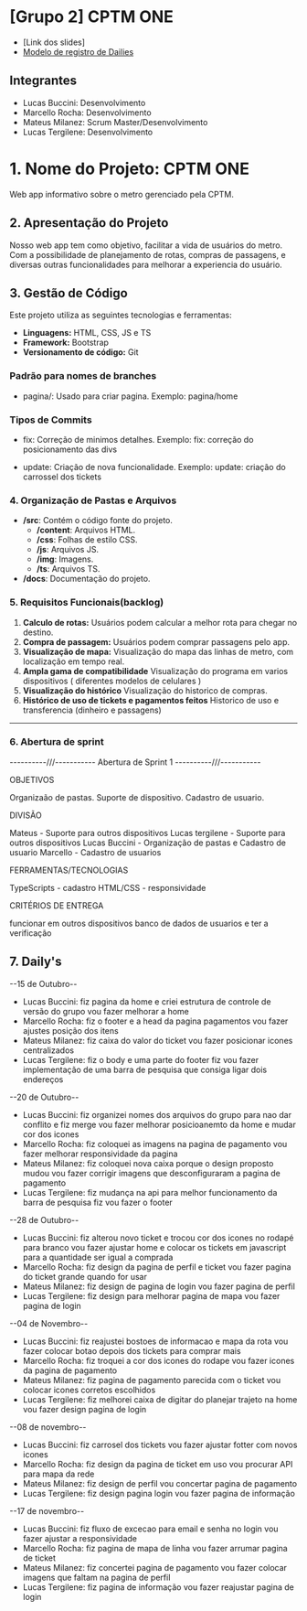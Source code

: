 # [Grupo 2] CPTM ONE

- [Link dos slides]
- [Modelo de registro de Dailies](https://docs.google.com/document/d/1sg9-XnS0XWlmYKIeP0JerL6xg7LS9sgfdZZyv98aP5c/edit?usp=sharing)

## Integrantes

- Lucas Buccini: Desenvolvimento
- Marcello Rocha: Desenvolvimento
- Mateus Milanez: Scrum Master/Desenvolvimento
- Lucas Tergilene: Desenvolvimento

# 1. Nome do Projeto: CPTM ONE

Web app informativo sobre o metro gerenciado pela CPTM.

## 2. Apresentação do Projeto

Nosso web app tem como objetivo, facilitar a vida de usuários do metro. Com a possibilidade de planejamento de rotas, compras de passagens, e diversas outras funcionalidades para melhorar a experiencia do usuário.

## 3. Gestão de Código

Este projeto utiliza as seguintes tecnologias e ferramentas:

- **Linguagens:** HTML, CSS, JS e TS
- **Framework:** Bootstrap
- **Versionamento de código:** Git

### Padrão para nomes de branches

- pagina/: Usado para criar pagina.
Exemplo: pagina/home



### Tipos de Commits


- fix: Correção de minimos detalhes.
Exemplo: fix: correção do posicionamento das divs

- update: Criação de nova funcionalidade.
Exemplo: update: criação do carrossel dos tickets

### 4. Organização de Pastas e Arquivos

- **/src**: Contém o código fonte do projeto.
  - **/content**: Arquivos HTML.
  - **/css**: Folhas de estilo CSS.
  - **/js**: Arquivos JS.
  - **/img**: Imagens.
  - **/ts**: Arquivos TS.
- **/docs**: Documentação do projeto.


### 5. Requisitos Funcionais(backlog)

1. **Calculo de rotas:** Usuários podem calcular a melhor rota para chegar no destino.
2. **Compra de passagem:** Usuários podem comprar passagens pelo app.
3. **Visualização de mapa:** Visualização do mapa das linhas de metro, com localização em tempo real.
4. **Ampla gama de compatibilidade** Visualização do programa em varios dispositivos ( diferentes modelos de celulares )
5. **Visualização do histórico** Visualização do historico de compras.
6. **Histórico de uso de tickets e pagamentos feitos** Historico de uso e transferencia (dinheiro e passagens)
---
### 6. Abertura de sprint
----------///-----------
Abertura de Sprint 1
----------///-----------


OBJETIVOS

Organizaão de pastas.
Suporte de dispositivo.
Cadastro de usuario.

DIVISÃO 

Mateus - Suporte para outros dispositivos
Lucas tergilene - Suporte para outros dispositivos
Lucas Buccini - Organização de pastas e Cadastro de usuario
Marcello - Cadastro de usuarios

FERRAMENTAS/TECNOLOGIAS

TypeScripts - cadastro
HTML/CSS - responsividade


CRITÉRIOS DE ENTREGA

funcionar em outros dispositivos
banco de dados de usuarios e ter a verificação




## 7. Daily's
--15 de Outubro--
- Lucas Buccini:
fiz pagina da home e criei estrutura de controle de versão do grupo
vou fazer melhorar a home
- Marcello Rocha:
fiz o footer e a head da pagina pagamentos
vou fazer ajustes posição dos itens
- Mateus Milanez:
fiz caixa do valor do ticket
vou fazer posicionar icones centralizados
- Lucas Tergilene:
fiz o body e uma parte do footer
fiz vou fazer implementação de uma barra de pesquisa que consiga ligar dois endereços 

--20 de Outubro--
- Lucas Buccini:
fiz organizei nomes dos arquivos do grupo para nao dar conflito e fiz merge 
vou fazer melhorar posicioanemto da home e mudar cor dos icones
- Marcello Rocha:
fiz coloquei as imagens na pagina de pagamento
vou fazer melhorar responsividade da pagina
- Mateus Milanez: 
fiz coloquei nova caixa porque o design proposto mudou
vou fazer corrigir imagens que desconfiguraram a pagina de pagamento
- Lucas Tergilene:
fiz mudança na api para melhor funcionamento da barra de pesquisa
fiz vou fazer o footer

--28 de Outubro--
- Lucas Buccini:
fiz alterou novo ticket e trocou cor dos icones no rodapé para branco
vou fazer ajustar home e colocar os tickets em javascript para a quantidade ser igual a comprada
- Marcello Rocha:
fiz design da pagina de perfil e ticket
vou fazer pagina do ticket grande quando for usar
- Mateus Milanez: 
fiz design de pagina de login
vou fazer pagina de perfil
- Lucas Tergilene:
fiz design para melhorar pagina de mapa
vou fazer pagina de login

--04 de Novembro--
- Lucas Buccini:
fiz reajustei bostoes de informacao e mapa da rota
vou fazer colocar botao depois dos tickets para comprar mais 
- Marcello Rocha:
fiz troquei a cor dos icones do rodape
vou fazer icones da pagina de pagamento
- Mateus Milanez: 
fiz pagina de pagamento parecida com o ticket 
vou colocar icones corretos escolhidos
- Lucas Tergilene:
fiz melhorei caixa de digitar do planejar trajeto na home
vou fazer design pagina de login

--08 de novembro--
- Lucas Buccini:
fiz carrosel dos tickets
vou fazer ajustar fotter com novos icones
- Marcello Rocha:
fiz design da pagina de ticket em uso
vou procurar API para mapa da rede 
- Mateus Milanez: 
fiz design de perfil
vou concertar pagina de pagamento
- Lucas Tergilene:
fiz design pagina login
vou fazer pagina de informação

--17 de novembro--
- Lucas Buccini:
fiz fluxo de excecao para email e senha no login
vou fazer ajustar a responsividade 
- Marcello Rocha:
fiz pagina de mapa de linha
vou fazer arrumar pagina de ticket
- Mateus Milanez: 
fiz concertei pagina de pagamento 
vou fazer colocar imagens que faltam na pagina de perfil
- Lucas Tergilene:
fiz pagina de informação
vou fazer reajustar pagina de login
